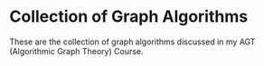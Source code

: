 # Collection of Graph Algorithms

These are the collection of graph algorithms discussed in my
AGT (Algorithmic Graph Theory) Course.